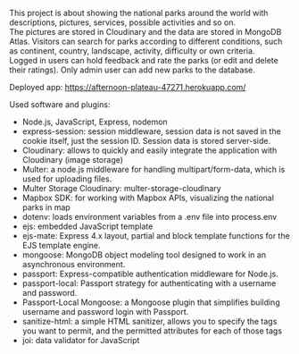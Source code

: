 This project is about showing the national parks around the world with descriptions, pictures, services, possible activities and so on.<br />
The pictures are stored in Cloudinary and the data are stored in MongoDB Atlas.
Visitors can search for parks according to different conditions, such as continent, country, landscape, activity, difficulty or own criteria.<br />
Logged in users can hold feedback and rate the parks (or edit and delete their ratings).
Only admin user can add new parks to the database.

Deployed app: https://afternoon-plateau-47271.herokuapp.com/

Used software and plugins:
- Node.js, JavaScript, Express, nodemon
- express-session: session middleware, session data is not saved in the cookie itself, just the session ID. Session data is stored server-side.
- Cloudinary: allows to quickly and easily integrate the application with Cloudinary (image storage)
- Multer: a node.js middleware for handling multipart/form-data, which is used for uploading files.
- Multer Storage Cloudinary: multer-storage-cloudinary
- Mapbox SDK: for working with Mapbox APIs, visualizing the national parks in map
- dotenv: loads environment variables from a .env file into process.env
- ejs: embedded JavaScript template
- ejs-mate: Express 4.x layout, partial and block template functions for the EJS template engine.
- mongoose: MongoDB object modeling tool designed to work in an asynchronous environment.
- passport: Express-compatible authentication middleware for Node.js.
- passport-local: Passport strategy for authenticating with a username and password.
- Passport-Local Mongoose: a Mongoose plugin that simplifies building username and password login with Passport.
- sanitize-html: a simple HTML sanitizer, allows you to specify the tags you want to permit, and the permitted attributes for each of those tags
- joi: data validator for JavaScript
